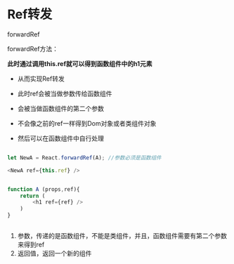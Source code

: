 # Ref转发

forwardRef

forwardRef方法：

**此时通过调用this.ref就可以得到函数组件中的h1元素**
- 从而实现Ref转发

- 此时ref会被当做参数传给函数组件
- 会被当做函数组件的第二个参数
- 不会像之前的ref一样得到Dom对象或者类组件对象
- 然后可以在函数组件中自行处理

````js

let NewA = React.forwardRef(A); //参数必须是函数组件

<NewA ref={this.ref} />


function A (props,ref){
    return (
        <h1 ref={ref} />
    )
}



````

1. 参数，传递的是函数组件，不能是类组件，并且，函数组件需要有第二个参数来得到ref
2. 返回值，返回一个新的组件